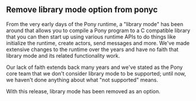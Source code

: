 ## Remove library mode option from ponyc

From the very early days of the Pony runtime, a "library mode" has been around that allows you to compile a Pony program to a C compatible library that you can then start up using various runtime APIs to do things like initialize the runtime, create actors, send messages and more. We've made extensive changes to the runtime over the years and have no faith that library mode and its related functionality work.

Our lack of faith extends back many years and we've stated as the Pony core team that we don't consider library mode to be supported; until now, we haven't done anything about what "not supported" means.

With this release, library mode has been removed as an option.
